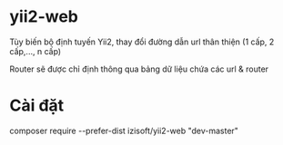 # yii2-web
Tùy biến bộ định tuyến Yii2, thay đổi đường dẫn url thân thiện (1 cấp, 2 cấp,..., n cấp)

Router sẽ được chỉ định thông qua bảng dữ liệu chứa các url & router


# Cài đặt
composer require --prefer-dist izisoft/yii2-web "dev-master"
